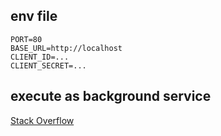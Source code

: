 ## env file
```env
PORT=80
BASE_URL=http://localhost
CLIENT_ID=...
CLIENT_SECRET=...
```
## execute as background service
[Stack Overflow](https://stackoverflow.com/questions/4018154/how-do-i-run-a-node-js-app-as-a-background-service)
